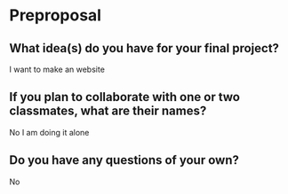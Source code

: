 # Preproposal

## What idea(s) do you have for your final project?

I want to make an website

## If you plan to collaborate with one or two classmates, what are their names?

No I am doing it alone

## Do you have any questions of your own?

No
